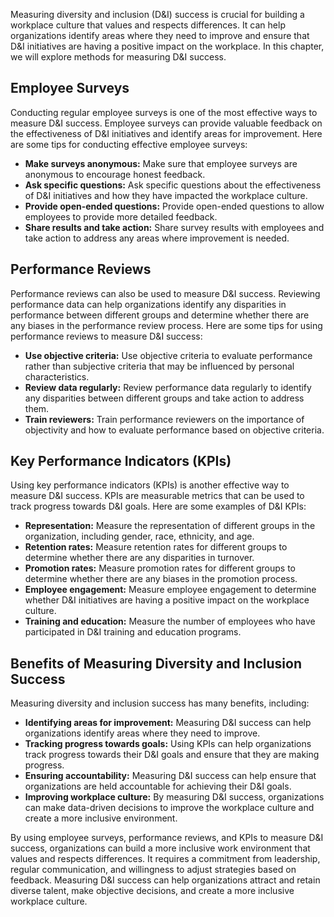 
Measuring diversity and inclusion (D\&I) success is crucial for building a workplace culture that values and respects differences. It can help organizations identify areas where they need to improve and ensure that D\&I initiatives are having a positive impact on the workplace. In this chapter, we will explore methods for measuring D\&I success.

Employee Surveys
----------------

Conducting regular employee surveys is one of the most effective ways to measure D\&I success. Employee surveys can provide valuable feedback on the effectiveness of D\&I initiatives and identify areas for improvement. Here are some tips for conducting effective employee surveys:

* **Make surveys anonymous:** Make sure that employee surveys are anonymous to encourage honest feedback.
* **Ask specific questions:** Ask specific questions about the effectiveness of D\&I initiatives and how they have impacted the workplace culture.
* **Provide open-ended questions:** Provide open-ended questions to allow employees to provide more detailed feedback.
* **Share results and take action:** Share survey results with employees and take action to address any areas where improvement is needed.

Performance Reviews
-------------------

Performance reviews can also be used to measure D\&I success. Reviewing performance data can help organizations identify any disparities in performance between different groups and determine whether there are any biases in the performance review process. Here are some tips for using performance reviews to measure D\&I success:

* **Use objective criteria:** Use objective criteria to evaluate performance rather than subjective criteria that may be influenced by personal characteristics.
* **Review data regularly:** Review performance data regularly to identify any disparities between different groups and take action to address them.
* **Train reviewers:** Train performance reviewers on the importance of objectivity and how to evaluate performance based on objective criteria.

Key Performance Indicators (KPIs)
---------------------------------

Using key performance indicators (KPIs) is another effective way to measure D\&I success. KPIs are measurable metrics that can be used to track progress towards D\&I goals. Here are some examples of D\&I KPIs:

* **Representation:** Measure the representation of different groups in the organization, including gender, race, ethnicity, and age.
* **Retention rates:** Measure retention rates for different groups to determine whether there are any disparities in turnover.
* **Promotion rates:** Measure promotion rates for different groups to determine whether there are any biases in the promotion process.
* **Employee engagement:** Measure employee engagement to determine whether D\&I initiatives are having a positive impact on the workplace culture.
* **Training and education:** Measure the number of employees who have participated in D\&I training and education programs.

Benefits of Measuring Diversity and Inclusion Success
-----------------------------------------------------

Measuring diversity and inclusion success has many benefits, including:

* **Identifying areas for improvement:** Measuring D\&I success can help organizations identify areas where they need to improve.
* **Tracking progress towards goals:** Using KPIs can help organizations track progress towards their D\&I goals and ensure that they are making progress.
* **Ensuring accountability:** Measuring D\&I success can help ensure that organizations are held accountable for achieving their D\&I goals.
* **Improving workplace culture:** By measuring D\&I success, organizations can make data-driven decisions to improve the workplace culture and create a more inclusive environment.

By using employee surveys, performance reviews, and KPIs to measure D\&I success, organizations can build a more inclusive work environment that values and respects differences. It requires a commitment from leadership, regular communication, and willingness to adjust strategies based on feedback. Measuring D\&I success can help organizations attract and retain diverse talent, make objective decisions, and create a more inclusive workplace culture.
